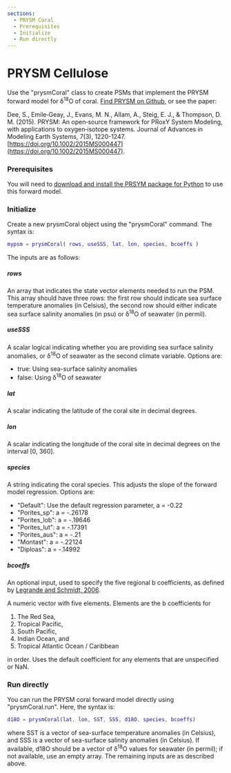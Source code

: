 ```yaml
---
sections:
  - PRYSM Coral
  - Prerequisites
  - Initialize
  - Run directly
---
```


# PRYSM Cellulose
Use the "prysmCoral" class to create PSMs that implement the PRYSM forward model for δ<sup>18</sup>O of coral. [Find PRYSM on Github](https://github.com/sylvia-dee/PRYSM), or see the paper:

Dee, S., Emile‐Geay, J., Evans, M. N., Allam, A., Steig, E. J., & Thompson, D. M. (2015). PRYSM: An open‐source framework for PRoxY System Modeling, with applications to oxygen‐isotope systems. Journal of Advances in Modeling Earth Systems, 7(3), 1220-1247. [https://doi.org/10.1002/2015MS000447](https://doi.org/10.1002/2015MS000447).

### Prerequisites

You will need to [download and install the PRSYM package for Python](prysm-setup) to use this forward model.

### Initialize
Create a new prysmCoral object using the "prysmCoral" command. The syntax is:
```matlab
mypsm = prysmCoral( rows, useSSS, lat, lon, species, bcoeffs )
```
The inputs are as follows:

##### rows
An array that indicates the state vector elements needed to run the PSM. This array should have three rows: the first row should indicate sea surface temperature anomalies (in Celsius), the second row should either indicate sea surface salinity anomalies (in psu) or δ<sup>18</sup>O of seawater (in permil).

##### useSSS
A scalar logical indicating whether you are providing sea surface salinity anomalies, or δ<sup>18</sup>O of seawater as the second climate variable. Options are:
* true: Using sea-surface salinity anomalies
* false: Using δ<sup>18</sup>O of seawater

##### lat
A scalar indicating the latitude of the coral site in decimal degrees.

##### lon
A scalar indicating the longitude of the coral site in decimal degrees on the interval [0, 360].

##### species
A string indicating the coral species. This adjusts the slope of the forward model regression. Options are:
* "Default": Use the default regression parameter, a = -0.22
* "Porites_sp": a = -.26178
* "Porites_lob": a = -.19646
* "Porites_lut": a = -.17391
* "Porites_aus": a = -.21
* "Montast": a = -.22124
* "Diploas": a = -.14992

##### bcoeffs
An optional input, used to specify the five regional b coefficients, as defined by [Legrande and Schmidt, 2006](https://doi.org/10.1029/2006GL026011).

A numeric vector with five elements. Elements are the b coefficients for
1. The Red Sea,
2. Tropical Pacific,
3. South Pacific,
4. Indian Ocean, and
5. Tropical Atlantic Ocean / Caribbean

in order. Uses the default coefficient for any elements that are unspecified or NaN.

### Run directly
You can run the PRYSM coral forward model directly using "prysmCoral.run". Here, the syntax is:
```matlab
d18O = prysmCoral(lat, lon, SST, SSS, d18O, species, bcoeffs)
```
where SST is a vector of sea-surface temperature anomalies (in Celsius), and SSS is a vector of sea-surface salinity anomalies (in Celsius). If available, d18O should be a vector of δ<sup>18</sup>O values for seawater (in permil); if not available, use an empty array. The remaining inputs are as described above.
